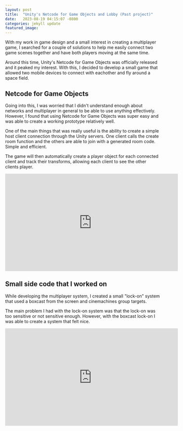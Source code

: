 ```yaml
---
layout: post
title:  "Unity's Netcode for Game Objects and Lobby (Past project)"
date:   2023-08-19 04:15:07 -0800
categories: jekyll update
featured_image:
---
```


With my work in game design and a small interest in creating a multiplayer game, I searched for a couple of solutions to help me easily connect two game scenes together and have both players moving at the same time.

Around this time, Unity's Netcode for Game Objects was officially released and it peaked my interest. With this, I decided to develop a small game that allowed two mobile devices to connect with eachother and fly around a space field.

## Netcode for Game Objects

Going into this, I was worried that I didn't understand enough about networks and multiplayer in general to be able to use anything effectively. However, I found that using Netcode for Game Objects was super easy and was able to create a working prototype relatively well.

One of the main things that was really useful is the ability to create a simple host client connection through the Unity servers. One client calls the create room function and the others are able to join with a generated room code. Simple and efficient.

The game will then automatically create a player object for each connected client and track their transforms, allowing each client to see the other clients player. 

<iframe width="560" height="315" src="https://www.youtube.com/embed/18e9TeNkOnY?si=FSfJSNLb5GRCjDoA" title="YouTube video player" frameborder="0" allow="accelerometer; autoplay; clipboard-write; encrypted-media; gyroscope; picture-in-picture; web-share" allowfullscreen></iframe>

## Small side code that I worked on

While developing the multiplayer system, I created a small "lock-on" system that used a boxcast from the screen and cinemachines group targets.

The main problem I had with the lock-on system was that the lock-on was too sensitive or not sensitive enough. However, with the boxcast lock-on I was able to create a system that felt nice.

<iframe width="560" height="315" src="https://www.youtube.com/embed/S7Q4OwK6wjA?si=2erpynZbQ8ah0kKE" title="YouTube video player" frameborder="0" allow="accelerometer; autoplay; clipboard-write; encrypted-media; gyroscope; picture-in-picture; web-share" allowfullscreen></iframe>

